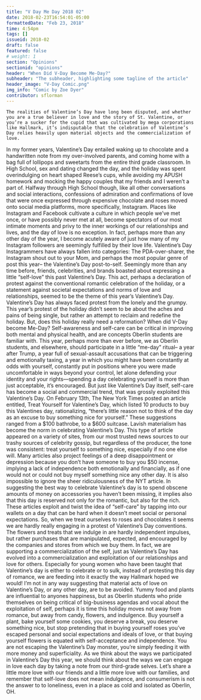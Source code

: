 ```yaml
---
title: "V Day Me Day 2018 02"
date: 2018-02-23T16:54:01-05:00
formattedDate: "Feb 23, 2018"
time: 4:54pm
tags: []
issueid: 2018-02
draft: false
featured: false
# weight: 1 
section: "Opinions"
sectionid: "opinions"
header: "When Did V-Day Become Me-Day?"
subheader: "The subheader, highlighting some tagline of the article"
header_image: "V-Day Comic.png"
img_info: "Comic by Zoe Dyer"
contributor: sflorman
---
```


	The realities of Valentine’s Day have long been disputed, and whether you are a true believer in love and the story of St. Valentine, or you’re a sucker for the cupid that was cultivated by mega corporations like Hallmark, it’s indisputable that the celebration of Valentine’s Day relies heavily upon material objects and the commercialization of love.
In my former years, Valentine’s Day entailed waking up to chocolate and a handwritten note from my over-involved parents, and coming home with a bag full of lollipops and sweetarts from the entire third grade classroom. In High School, sex and dating changed the day, and the holiday was spent overindulging on heart shaped Reese’s cups, while avoiding my APUSH homework and mocking the happy couples that my friends and I weren’t a part of.
Halfway through High School though, like all other conversations and social interactions, confessions of admiration and confirmations of love that were once expressed through expensive chocolate and roses moved onto social media platforms, more specifically, Instagram. Places like Instagram and Facebook cultivate a culture in which people we’ve met once, or have possibly never met at all, become spectators of our most intimate moments and privy to the inner workings of our relationships and lives, and the day of love is no exception. In fact, perhaps more than any other day of the year, I become acutely aware of just how many of my Instagram followers are seemingly fulfilled by their love life.
Valentine’s Day Instagrammers have always fallen into categories: The PDA-over-sharer, the Instagram shout out to your Mom, and perhaps the most popular genre of post this year– the Valentine’s Day post-to-self. Seemingly more than any time before, friends, celebrities, and brands boasted about expressing a little “self-love” this past Valentine’s Day. This act, perhaps a declaration of protest against the conventional romantic celebration of the holiday, or a statement against societal expectations and norms of love and relationships, seemed to be the theme of this year’s Valentine’s Day.
Valentine’s Day has always faced protest from the lonely and the grumpy. This year’s protest of the holiday didn’t seem to be about the aches and pains of being single, but rather an attempt to reclaim and redefine the holiday. But, does this holiday really need a reformation? When did V-Day become Me-Day?
Self-awareness and self-care can be critical in improving both mental and physical health, and are concepts Oberlin students are familiar with. This year, perhaps more than ever before, we as Oberlin students, and elsewhere, should participate in a little “me-day” ritual– a year after Trump, a year full of sexual-assault accusations that can be triggering and emotionally taxing, a year in which you might have been constantly at odds with yourself, constantly put in positions where you were made uncomfortable in ways beyond your control, let alone defending your identity and your rights––spending a day celebrating yourself is more than just acceptable, it’s encouraged.
But just like Valentine’s Day itself, self-care has become a social and commercial trend, that was grossly exploited this Valentine’s Day. On February 13th, The New York Times posted an article entitled, Treat Yourself for Valentine’s Day, which listed 10 products to buy this Valentines day, rationalizing, “there’s little reason not to think of the day as an excuse to buy something nice for yourself.” These suggestions ranged from a $100 bathrobe, to a $600 suitcase. Lavish materialism has become the norm in celebrating Valentine’s Day.
This type of article appeared on a variety of sites, from our most trusted news sources to our trashy sources of celebrity gossip, but regardless of the producer, the tone was consistent: treat yourself to something nice, especially if no one else will. Many articles also project feelings of a deep disappointment or depression because you don’t have someone to buy you $50 incense, implying a lack of independence both emotionally and financially, as if one would not or could not buy myself something nice any other day. It is also impossible to ignore the sheer ridiculousness of the NYT article. In suggesting the best way to celebrate Valentine’s day is to spend obscene amounts of money on accessories you haven’t been missing, it implies also that this day is reserved not only for the romantic, but also for the rich. These articles exploit and twist the idea of “self-care” by tapping into our wallets on a day that can be hard when it doesn’t meet social or personal expectations.
So, when we treat ourselves to roses and chocolates it seems we are hardly really engaging in a protest of Valentine’s Day conventions. The flowers and treats that we indulge in are hardly independent impulses, but rather purchases that are manipulated, expected, and encouraged by the companies and stores from which we buy them. In fact, we are supporting a commercialization of the self, just as Valentine’s Day has evolved into a commercialization and exploitation of our relationships and love for others. Especially for young women who have been taught that Valentine’s day is either to celebrate or to sulk, instead of protesting this day of romance, we are feeding into it exactly the way Hallmark hoped we would!
I’m not in any way suggesting that material acts of love on Valentine’s Day, or any other day, are to be avoided. Yummy food and plants are influential to anyones happiness, but as Oberlin students who pride themselves on being critical of big-business agendas and vocal about the exploitation of self, perhaps it is time this holiday moves not away from romance, but away from candy, flowers, and indulgence.
Buy yourself a plant, bake yourself some cookies, you deserve a break, you deserve something nice, but stop pretending that in buying yourself roses you’ve escaped personal and social expectations and ideals of love, or that buying yourself flowers is equated with self-acceptance and independence. You are not escaping the Valentine’s Day monster, you’re simply feeding it with more money and superficiality.
As we think about the ways we participated in Valentine’s Day this year, we should think about the ways we can engage in love each day by taking a note from our third-grade selves. Let’s share a little more love with our friends and a little more love with our families, and remember that self-love does not mean indulgence, and consumerism is not the answer to to loneliness, even in a place as cold and isolated as Oberlin, OH.
